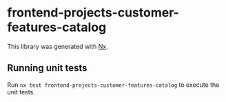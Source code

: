 # frontend-projects-customer-features-catalog

This library was generated with [Nx](https://nx.dev).

## Running unit tests

Run `nx test frontend-projects-customer-features-catalog` to execute the unit tests.
